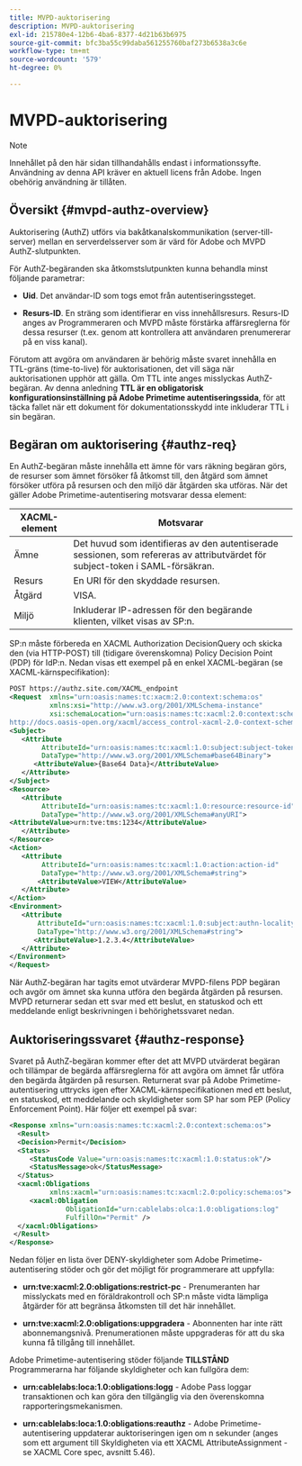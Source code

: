 ```yaml
---
title: MVPD-auktorisering
description: MVPD-auktorisering
exl-id: 215780e4-12b6-4ba6-8377-4d21b63b6975
source-git-commit: bfc3ba55c99daba561255760baf273b6538a3c6e
workflow-type: tm+mt
source-wordcount: '579'
ht-degree: 0%

---
```


# MVPD-auktorisering

>[!NOTE]
>
>Innehållet på den här sidan tillhandahålls endast i informationssyfte. Användning av denna API kräver en aktuell licens från Adobe. Ingen obehörig användning är tillåten.

## Översikt {#mvpd-authz-overview}

Auktorisering (AuthZ) utförs via bakåtkanalskommunikation (server-till-server) mellan en serverdelsserver som är värd för Adobe och MVPD AuthZ-slutpunkten.

För AuthZ-begäranden ska åtkomstslutpunkten kunna behandla minst följande parametrar:

* **Uid**. Det användar-ID som togs emot från autentiseringssteget.

* **Resurs-ID**. En sträng som identifierar en viss innehållsresurs. Resurs-ID anges av Programmeraren och MVPD måste förstärka affärsreglerna för dessa resurser (t.ex. genom att kontrollera att användaren prenumererar på en viss kanal).

Förutom att avgöra om användaren är behörig måste svaret innehålla en TTL-gräns (time-to-live) för auktorisationen, det vill säga när auktorisationen upphör att gälla. Om TTL inte anges misslyckas AuthZ-begäran.  Av denna anledning **TTL är en obligatorisk konfigurationsinställning på Adobe Primetime autentiseringssida**, för att täcka fallet när ett dokument för dokumentationsskydd inte inkluderar TTL i sin begäran.

## Begäran om auktorisering {#authz-req}

En AuthZ-begäran måste innehålla ett ämne för vars räkning begäran görs, de resurser som ämnet försöker få åtkomst till, den åtgärd som ämnet försöker utföra på resursen och den miljö där åtgärden ska utföras. När det gäller Adobe Primetime-autentisering motsvarar dessa element:

| XACML-element | Motsvarar |
|---------------|--------------------------------------------------------------------------------------------------------------------------------|
| Ämne | Det huvud som identifieras av den autentiserade sessionen, som refereras av attributvärdet för subject-token i SAML-försäkran. |
| Resurs | En URI för den skyddade resursen. |
| Åtgärd | VISA. |
| Miljö | Inkluderar IP-adressen för den begärande klienten, vilket visas av SP:n. |



SP:n måste förbereda en XACML Authorization DecisionQuery och skicka den (via HTTP-POST) till (tidigare överenskomna) Policy Decision Point (PDP) för IdP:n. Nedan visas ett exempel på en enkel XACML-begäran (se XACML-kärnspecifikation):

```XML
POST https://authz.site.com/XACML_endpoint
<Request  xmlns="urn:oasis:names:tc:xacm:2.0:context:schema:os"
          xmlns:xsi="http://www.w3.org/2001/XMLSchema-instance"
          xsi:schemaLocation="urn:oasis:names:tc:xacml:2.0:context:schema:os
http://docs.oasis-open.org/xacml/access_control-xacml-2.0-context-schema-os.xsd">
<Subject>
   <Attribute
        AttributeId="urn:oasis:names:tc:xacml:1.0:subject:subject-token"
        DataType="http://www.w3.org/2001/XMLSchema#base64Binary">
      <AttributeValue>{Base64 Data}</AttributeValue>
   </Attribute>
</Subject>
<Resource>
   <Attribute
        AttributeId="urn:oasis:names:tc:xacml:1.0:resource:resource-id"
        DataType="http://www.w3.org/2001/XMLSchema#anyURI">
<AttributeValue>urn:tve:tms:1234</AttributeValue>
   </Attribute>
</Resource>
<Action>
   <Attribute
        AttributeId="urn:oasis:names:tc:xacml:1.0:action:action-id"
        DataType="http://www.w3.org/2001/XMLSchema#string">
       <AttributeValue>VIEW</AttributeValue>
   </Attribute>
</Action>
<Environment>
   <Attribute
       AttributeId="urn:oasis:names:tc:xacml:1.0:subject:authn-locality:ip-address"
       DataType="http://www.w3.org/2001/XMLSchema#string">
      <AttributeValue>1.2.3.4</AttributeValue>
   </Attribute>
</Environment>
</Request>
```


När AuthZ-begäran har tagits emot utvärderar MVPD-filens PDP begäran och avgör om ämnet ska kunna utföra den begärda åtgärden på resursen. MVPD returnerar sedan ett svar med ett beslut, en statuskod och ett meddelande enligt beskrivningen i behörighetssvaret nedan.

## Auktoriseringssvaret {#authz-response}

Svaret på AuthZ-begäran kommer efter det att MVPD utvärderat begäran och tillämpar de begärda affärsreglerna för att avgöra om ämnet får utföra den begärda åtgärden på resursen. Returnerat svar på Adobe Primetime-autentisering uttrycks igen efter XACML-kärnspecifikationen med ett beslut, en statuskod, ett meddelande och skyldigheter som SP har som PEP (Policy Enforcement Point). Här följer ett exempel på svar:

```XML
<Response xmlns="urn:oasis:names:tc:xacml:2.0:context:schema:os">
  <Result>
  <Decision>Permit</Decision>
  <Status>
     <StatusCode Value="urn:oasis:names:tc:xacml:1.0:status:ok"/>
     <StatusMessage>ok</StatusMessage>
  </Status>
  <xacml:Obligations     
          xmlns:xacml="urn:oasis:names:tc:xacml:2.0:policy:schema:os">
     <xacml:Obligation    
              ObligationId="urn:cablelabs:olca:1.0:obligations:log"
              FulfillOn="Permit" />
  </xacml:Obligations>
 </Result>
</Response>
```

Nedan följer en lista över DENY-skyldigheter som Adobe Primetime-autentisering stöder och gör det möjligt för programmerare att uppfylla:

* **urn:tve:xacml:2.0:obligations:restrict-pc** - Prenumeranten har misslyckats med en föräldrakontroll och SP:n måste vidta lämpliga åtgärder för att begränsa åtkomsten till det här innehållet.

* **urn:tve:xacml:2.0:obligations:uppgradera** - Abonnenten har inte rätt abonnemangsnivå.  Prenumerationen måste uppgraderas för att du ska kunna få tillgång till innehållet.

Adobe Primetime-autentisering stöder följande **TILLSTÅND** Programmerarna har följande skyldigheter och kan fullgöra dem:

* **urn:cablelabs:loca:1.0:obligations:logg** - Adobe Pass loggar transaktionen och kan göra den tillgänglig via den överenskomna rapporteringsmekanismen.

* **urn:cablelabs:loca:1.0:obligations:reauthz** - Adobe Primetime-autentisering uppdaterar auktoriseringen igen om n sekunder (anges som ett argument till Skyldigheten via ett XACML AttributeAssignment - se XACML Core spec, avsnitt 5.46).

<!--
>![RelatedInformation]
>* [Preflight Authorization](/help/authentication/preflight-authz.md)
>* [Authentication](/help/authentication/authn-usecase.md)
-->
